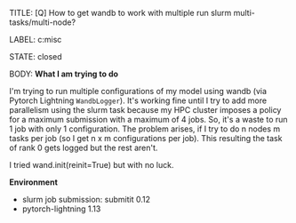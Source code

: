 TITLE:
[Q] How to get wandb to work with multiple run slurm multi-tasks/multi-node? 

LABEL:
c:misc

STATE:
closed

BODY:
**What I am trying to do**

I'm trying to run multiple configurations of my model using wandb (via Pytorch Lightning `WandbLogger`). It's working fine until I try to add more parallelism using the slurm task because my HPC cluster imposes a policy for a maximum submission with a maximum of 4 jobs. So, it's a waste to run 1 job with only 1 configuration. 
The problem arises, if I try to do n nodes m tasks per job (so I get n x m configurations per job).  This resulting the task of rank 0 gets logged but the rest aren't.

I tried wand.init(reinit=True) but with no luck.

**Environment**
- slurm job submission: submitit 0.12
- pytorch-lightning 1.13

